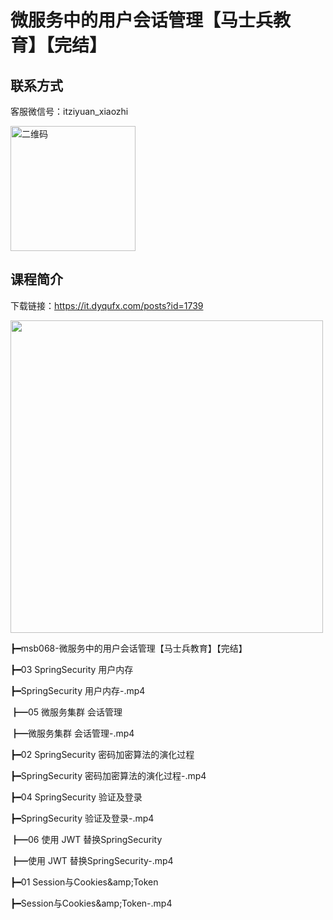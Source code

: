 # 微服务中的用户会话管理【马士兵教育】【完结】

## 联系方式

客服微信号：itziyuan_xiaozhi

<img src="https://ziyuanyun.oss-cn-guangzhou.aliyuncs.com/common/20240614073449/666b82192834a.jpg" width="200" height="200" alt="二维码">

## 课程简介

下载链接：https://it.dyqufx.com/posts?id=1739

<img src="https://ziyuanyun.oss-cn-guangzhou.aliyuncs.com/yun/20240515183522/66448feaca4e2.jpg" width="500" alt="">

  ┣━msb068-微服务中的用户会话管理【马士兵教育】【完结】

 ┣━03 SpringSecurity 用户内存

 ┣━SpringSecurity 用户内存-.mp4

 ┣━05 微服务集群 会话管理

 ┣━微服务集群 会话管理-.mp4

 ┣━02 SpringSecurity 密码加密算法的演化过程

 ┣━SpringSecurity 密码加密算法的演化过程-.mp4

 ┣━04 SpringSecurity 验证及登录

 ┣━SpringSecurity 验证及登录-.mp4

 ┣━06 使用 JWT 替换SpringSecurity

 ┣━使用 JWT 替换SpringSecurity-.mp4

 ┣━01 Session与Cookies&amp;amp;Token

 ┣━Session与Cookies&amp;amp;Token-.mp4

  